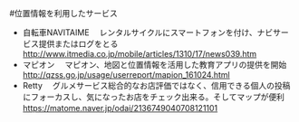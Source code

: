 #位置情報を利用したサービス
* 自転車NAVITAIME
　レンタルサイクルにスマートフォンを付け、ナビサービス提供またはログをとる
http://www.itmedia.co.jp/mobile/articles/1310/17/news039.htm
* マピオン
　マピオン、地図と位置情報を活用した教育アプリの提供を開始
http://qzss.go.jp/usage/userreport/mapion_161024.html
* Retty
　グルメサービス総合的なお店評価ではなく、信用できる個人の投稿にフォーカスし、気になったお店をチェック出来る。そしてマップが便利
https://matome.naver.jp/odai/2136749040708121101
　
　

